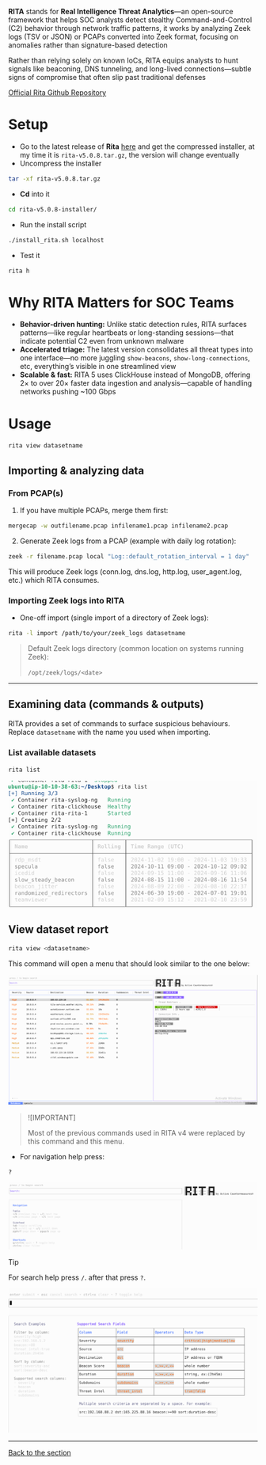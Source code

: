 **RITA** stands for **Real Intelligence Threat Analytics**—an open-source framework that helps SOC analysts detect stealthy Command-and-Control (C2) behavior through network traffic patterns, it works by analyzing Zeek logs (TSV or JSON) or PCAPs converted into Zeek format, focusing on anomalies rather than signature-based detection

Rather than relying solely on known IoCs, RITA equips analysts to hunt signals like beaconing, DNS tunneling, and long-lived connections—subtle signs of compromise that often slip past traditional defenses

[Official Rita Github Repository](https://github.com/activecm/rita)

# Setup
- Go to the latest release of **Rita** [here](https://github.com/activecm/rita/releases) and get the compressed installer, at my time it is ``rita-v5.0.8.tar.gz``, the version will change eventually
- Uncompress the installer
```bash
tar -xf rita-v5.0.8.tar.gz
```
- **Cd** into it
```bash
cd rita-v5.0.8-installer/
```
- Run the install script
```bash
./install_rita.sh localhost
```
- Test it
```bash
rita h
```

# Why RITA Matters for SOC Teams
- **Behavior‑driven hunting:** Unlike static detection rules, RITA surfaces patterns—like regular heartbeats or long-standing sessions—that indicate potential C2 even from unknown malware
- **Accelerated triage:** The latest version consolidates all threat types into one interface—no more juggling ``show-beacons``, ``show-long-connections``, etc, everything’s visible in one streamlined view
- **Scalable & fast:** RITA 5 uses ClickHouse instead of MongoDB, offering 2× to over 20× faster data ingestion and analysis—capable of handling networks pushing ~100 Gbps

# Usage

```bash
rita view datasetname
```


## Importing & analyzing data

### From PCAP(s)

1. If you have multiple PCAPs, merge them first:

```bash
mergecap -w outfilename.pcap infilename1.pcap infilename2.pcap
```

2. Generate Zeek logs from a PCAP (example with daily log rotation):

```bash
zeek -r filename.pcap local "Log::default_rotation_interval = 1 day"
```

This will produce Zeek logs (conn.log, dns.log, http.log, user\_agent.log, etc.) which RITA consumes.

### Importing Zeek logs into RITA

- One-off import (single import of a directory of Zeek logs):

```bash
rita -l import /path/to/your/zeek_logs datasetname
```




> Default Zeek logs directory (common location on systems running Zeek):
>
> `/opt/zeek/logs/<date>`

---

## Examining data (commands & outputs)

RITA provides a set of commands to surface suspicious behaviours. Replace `datasetname` with the name you used when importing.

### List available datasets

```bash
rita list
```

![](./attachments/rita_list.png)


## View  dataset report

```bash
rita view <datasetname>
```
This command will open a menu that should look similar to the one below:

![](./attachments/rita_view.png)

>![IMPORTANT]
>
>Most of the previous commands used in RITA v4 were replaced by this command and this menu.

- For navigation help press:

```
?
```

![](./attachments/rita_help.png)

>[!TIP]
>
> For search help press `/`. after that press `?`.

![](./attachments/rita_search_help.png)

---
[Back to the section](/courseFiles/Section_05-networkingAndTelemetry/networkingAndTelemetry.md)

